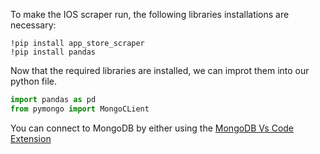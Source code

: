 To make the IOS scraper run, the following libraries installations are necessary:
```
!pip install app_store_scraper
!pip install pandas
```

Now that the required libraries are installed, we can improt them into our python file.
```python
import pandas as pd
from pymongo import MongoCLient
```

You can connect to MongoDB by either using the [MongoDB Vs Code Extension](https://www.mongodb.com/docs/atlas/mongodb-for-vscode/#std-label-mongodb-for-vscode)
